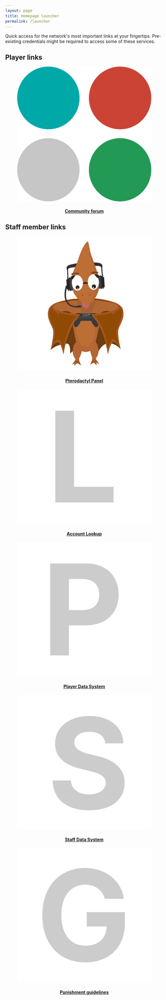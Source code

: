 ```yaml
---
layout: page
title: Homepage launcher
permalink: /launcher
---
```


Quick access for the network's most important links at your fingertips. Pre-existing credentials might be required to access some of these services.

## Player links
<center>
<div class="grid-container">
  <div class="grid grid--py-3">
    <div class="cell cell--4">
        <div>
            <a href="https://talk.darkst.one">
            <div class="card card--clickable">
                <div class="card__image">
                    <img class="image" src="../assets/brand/circles.svg" style="max-width:85%;" alt="Community forum"/>
                </div>
                <div class="card__content">
                    <div class="card__header">
                        <h4>Community forum</h4>
                    </div>
                </div>
            </div>
            </a>
        </div>
    </div>
  </div>
</div>
</center>

## Staff member links
<center>
<div class="grid-container">
  <div class="grid grid--py-3">
    <div class="cell cell--4">
        <div>
            <a href="https://panel.darkst.one">
            <div class="card card--clickable">
                <div class="card__image">
                    <img class="image" src="../assets/images/pterodactyl.svg" style="max-width:85%;" alt="Pterodactyl Panel"/>
                </div>
                <div class="card__content">
                    <div class="card__header">
                        <h4>Pterodactyl Panel</h4>
                    </div>
                </div>
            </div>
            </a>
        </div>
    </div>
    <div class="cell cell--4">
        <div>
            <a href="https://lookup.darkst.one">
            <div class="card card--clickable">
                <div class="card__image">
                    <img class="image" src="../assets/images/lookup.svg" style="max-width:85%;" alt="Account Lookup"/>
                </div>
                <div class="card__content">
                    <div class="card__header">
                        <h4>Account Lookup</h4>
                    </div>
                </div>
            </div>
            </a>
        </div>
    </div>
    <div class="cell cell--4">
        <div>
            <a href="{{ site.baseurl }}/pds">
            <div class="card card--clickable">
                <div class="card__image">
                    <img class="image" src="../assets/images/pds.svg" style="max-width:85%;" alt="Player Data System"/>
                </div>
                <div class="card__content">
                    <div class="card__header">
                        <h4>Player Data System</h4>
                    </div>
                </div>
            </div>
            </a>
        </div>
    </div>
    <div class="cell cell--4">
        <div>
            <a href="{{ site.baseurl }}/sds">
            <div class="card card--clickable">
                <div class="card__image">
                    <img class="image" src="../assets/images/sds.svg" style="max-width:85%;" alt="Staff Data System"/>
                </div>
                <div class="card__content">
                    <div class="card__header">
                        <h4>Staff Data System</h4>
                    </div>
                </div>
            </div>
            </a>
        </div>
    </div>
    <div class="cell cell--4">
        <div>
            <a href="{{ site.baseurl}}/hc/rules-and-regulations#punishment-guidelines">
            <div class="card card--clickable">
                <div class="card__image">
                    <img class="image" src="../assets/images/guidelines.svg" style="max-width:85%;" alt="Punishment guidelines"/>
                </div>
                <div class="card__content">
                    <div class="card__header">
                        <h4>Punishment guidelines</h4>
                    </div>
                </div>
            </div>
            </a>
        </div>
    </div>
  </div>
</div>
</center>
